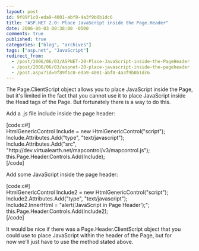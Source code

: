 ```yaml
---
layout: post
id: 9f89f1c0-eda9-4001-abf8-4a3f9b0b1dc6
title: "ASP.NET 2.0: Place JavaScript inside the Page.Header"
date: 2006-06-03 00:38:00 -0500
comments: true
published: true
categories: ["blog", "archives"]
tags: ["asp.net", "JavaScript"]
redirect_from: 
  - /post/2006/06/03/ASPNET-20-Place-JavaScript-inside-the-PageHeader
  - /post/2006/06/03/aspnet-20-place-javascript-inside-the-pageheader
  - /post.aspx?id=9f89f1c0-eda9-4001-abf8-4a3f9b0b1dc6
---
```

<!-- more -->
<p>The Page.ClientScript object allows you to place JavaScript inside the Page, but it's limited in the fact that you cannot use it to place JavaScript inside the Head tags of the Page. But fortunately there is a way to do this.</p>
<p>Add a .js file include inside the page header:</p>
<p>[code:c#]<br /> HtmlGenericControl Include = new HtmlGenericControl("script");<br /> Include.Attributes.Add("type", "text/javascript");<br /> Include.Attributes.Add("src", "http://dev.virtualearth.net/mapcontrol/v3/mapcontrol.js");<br /> this.Page.Header.Controls.Add(Include);<br /> [/code]</p>
<p>Add some JavaScript inside the page header:</p>
<p>[code:c#]<br /> HtmlGenericControl Include2 = new HtmlGenericControl("script");<br /> Include2.Attributes.Add("type", "text/javascript");<br /> Include2.InnerHtml = "alert('JavaScript in Page Header');";<br /> this.Page.Header.Controls.Add(Include2);<br /> [/code]</p>
<p>It would be nice if there was a Page.Header.ClientScript object that you could use to place JavaScript within the header of the Page, but for now&nbsp;we'll just have to use the method stated above.</p>
